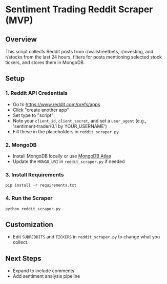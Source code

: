 # Sentiment Trading Reddit Scraper (MVP)

## Overview
This script collects Reddit posts from r/wallstreetbets, r/investing, and r/stocks from the last 24 hours, filters for posts mentioning selected stock tickers, and stores them in MongoDB.

## Setup

### 1. Reddit API Credentials
- Go to https://www.reddit.com/prefs/apps
- Click "create another app"
- Set type to "script"
- Note your `client_id`, `client_secret`, and set a `user_agent` (e.g., 'sentiment-trader/0.1 by YOUR_USERNAME')
- Fill these in the placeholders in `reddit_scraper.py`

### 2. MongoDB
- Install MongoDB locally or use [MongoDB Atlas](https://www.mongodb.com/cloud/atlas)
- Update the `MONGO_URI` in `reddit_scraper.py` if needed

### 3. Install Requirements
```
pip install -r requirements.txt
```

### 4. Run the Scraper
```
python reddit_scraper.py
```

## Customization
- Edit `SUBREDDITS` and `TICKERS` in `reddit_scraper.py` to change what you collect.

## Next Steps
- Expand to include comments
- Add sentiment analysis pipeline 